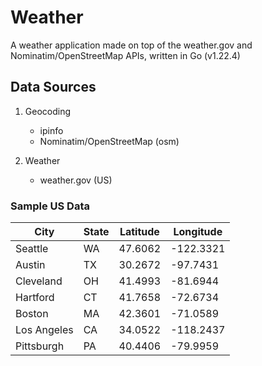 # Weather

A weather application made on top of the weather.gov and Nominatim/OpenStreetMap
APIs, written in Go (v1.22.4)

## Data Sources

1. Geocoding
    - ipinfo
    - Nominatim/OpenStreetMap (osm)

2. Weather
    - weather.gov (US)

### Sample US Data

| City            | State | Latitude  | Longitude |
|-----------------|-------|-----------|-----------|
| Seattle         | WA    | 47.6062   | -122.3321 |
| Austin          | TX    | 30.2672   | -97.7431  |
| Cleveland       | OH    | 41.4993   | -81.6944  |
| Hartford        | CT    | 41.7658   | -72.6734  |
| Boston          | MA    | 42.3601   | -71.0589  |
| Los Angeles     | CA    | 34.0522   | -118.2437 |
| Pittsburgh      | PA    | 40.4406   | -79.9959  |
